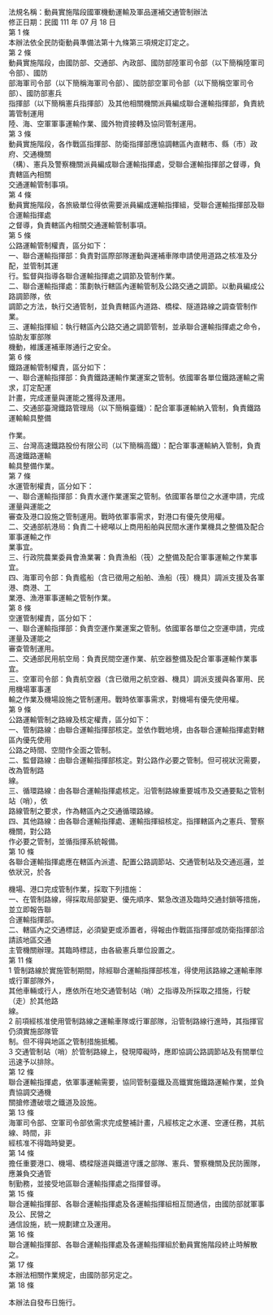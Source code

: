 法規名稱：動員實施階段國軍機動運輸及軍品運補交通管制辦法  
修正日期：民國 111 年 07 月 18 日  
第 1 條  
本辦法依全民防衛動員準備法第十九條第三項規定訂定之。  
第 2 條  
動員實施階段，由國防部、交通部、內政部、國防部陸軍司令部（以下簡稱陸軍司令部）、國防  
部海軍司令部（以下簡稱海軍司令部）、國防部空軍司令部（以下簡稱空軍司令部）、國防部憲兵  
指揮部（以下簡稱憲兵指揮部）及其他相關機關派員編成聯合運輸指揮部，負責統籌管制運用  
陸、海、空軍軍事運輸作業、國外物資接轉及協同管制運用。  
第 3 條  
動員實施階段，各作戰區指揮部、防衛指揮部應協調轄區內直轄市、縣（市）政府、交通機關  
（構）、憲兵及警察機關派員編成聯合運輸指揮處，受聯合運輸指揮部之督導，負責轄區內相關  
交通運輸管制事項。  
第 4 條  
動員實施階段，各旅級單位得依需要派員編成運輸指揮組，受聯合運輸指揮部及聯合運輸指揮處  
之督導，負責轄區內相關交通運輸管制事項。  
第 5 條  
公路運輸管制權責，區分如下：  
一、聯合運輸指揮部：負責對區際部隊運動與運補車隊申請使用道路之核准及分配，並管制其運  
行。監督與指導各聯合運輸指揮處之調節及管制作業。  
二、聯合運輸指揮處：策劃執行轄區內運輸管制及公路交通之調節。以動員編成公路調節隊，依  
調節之方法，執行交通管制，並負責轄區內道路、橋樑、隧道路線之調查管制作業。  
三、運輸指揮組：執行轄區內公路交通之調節管制，並承聯合運輸指揮處之命令，協助友軍部隊  
機動，維護運補車隊通行之安全。  
第 6 條  
鐵路運輸管制權責，區分如下：  
一、聯合運輸指揮部：負責鐵路運輸作業運案之管制。依國軍各單位鐵路運輸之需求，訂定配運  
計畫，完成運量與運能之獲得及運用。  
二、交通部臺灣鐵路管理局（以下簡稱臺鐵）：配合軍事運輸納入管制，負責鐵路運輸輸具整備  


作業。  
三、台灣高速鐵路股份有限公司（以下簡稱高鐵）：配合軍事運輸納入管制，負責高速鐵路運輸  
輸具整備作業。  
第 7 條  
水運管制權責，區分如下：  
一、聯合運輸指揮部：負責水運作業運案之管制。依國軍各單位之水運申請，完成運量與運能之  
審查及港口設施之管制運用。戰時依軍事需求，對港口有優先使用權。  
二、交通部航港局：負責二十總噸以上商用船舶與民間水運作業機具之整備及配合軍事運輸之作  
業事宜。  
三、行政院農業委員會漁業署：負責漁船（筏）之整備及配合軍事運輸之作業事宜。  
四、海軍司令部：負責艦船（含已徵用之船舶、漁船（筏）機具）調派支援及各軍港、商港、工  
業港、漁港軍事運輸之管制作業。  
第 8 條  
空運管制權責，區分如下：  
一、聯合運輸指揮部：負責空運作業運案之管制。依國軍各單位之空運申請，完成運量及運能之  
審查管制運用。  
二、交通部民用航空局：負責民間空運作業、航空器整備及配合軍事運輸作業事宜。  
三、空軍司令部：負責航空器（含已徵用之航空器、機具）調派支援與各軍用、民用機場軍事運  
輸之作業及機場設施之管制運用。戰時依軍事需求，對機場有優先使用權。  
第 9 條  
公路運輸管制之路線及核定權責，區分如下：  
一、管制路線：由聯合運輸指揮部核定。並依作戰地境，由各聯合運輸指揮處對轄區內優先使用  
公路之時間、空間作全面之管制。  
二、監督路線：由聯合運輸指揮部核定。對公路作必要之管制。但可視狀況需要，改為管制路  
線。  
三、循環路線：由各聯合運輸指揮處核定。沿管制路線重要城市及交通要點之管制站（哨），依  
路線管制之要求，作為轄區內之交通循環路線。  
四、其他路線：由各聯合運輸指揮處、運輸指揮組核定。指揮轄區內之憲兵、警察機關，對公路  
作必要之管制，並循指揮系統報備。  
第 10 條  
各聯合運輸指揮處應在轄區內派遣、配置公路調節站、交通管制站及交通巡邏，並依狀況，於各  


機場、港口完成管制作業，採取下列措施：  
一、在管制路線，得採取局部變更、優先順序、緊急改道及臨時交通封鎖等措施，並立即報告聯  
合運輸指揮部。  
二、轄區內之交通標誌，必須變更或添置者，得報由作戰區指揮部或防衛指揮部洽請該地區交通  
主管機關辦理。其臨時標誌，由各級憲兵單位設置之。  
第 11 條  
1 管制路線於實施管制期間，除經聯合運輸指揮部核准，得使用該路線之運輸車隊或行軍部隊外，  
其他車輛或行人，應依所在地交通管制站（哨）之指導及所採取之措施，行駛（走）於其他路  
線。  
2 前項經核准使用管制路線之運輸車隊或行軍部隊，沿管制路線行進時，其指揮官仍須實施部隊管  
制。但不得與地區之管制措施抵觸。  
3 交通管制站（哨）於管制路線上，發現障礙時，應即協調公路調節站及有關單位迅速予以排除。  
第 12 條  
聯合運輸指揮處，依軍事運輸需要，協同管制臺鐵及高鐵實施鐵路運輸作業，並負責協調交通機  
關搶修遭破壞之鐵道及設施。  
第 13 條  
海軍司令部、空軍司令部依需求完成整補計畫，凡經核定之水運、空運任務，其航線、時間，非  
經核准不得臨時變更。  
第 14 條  
擔任重要港口、機場、橋樑隧道與鐵道守護之部隊、憲兵、警察機關及民防團隊，應兼負交通管  
制勤務，並接受地區聯合運輸指揮處之指揮督導。  
第 15 條  
聯合運輸指揮部、各聯合運輸指揮處及各運輸指揮組相互間通信，由國防部就軍事及公、民營之  
通信設施，統一規劃建立及運用。  
第 16 條  
聯合運輸指揮部、各聯合運輸指揮處及各運輸指揮組於動員實施階段終止時解散之。  
第 17 條  
本辦法相關作業規定，由國防部另定之。  
第 18 條  


本辦法自發布日施行。  



